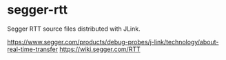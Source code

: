 # segger-rtt
Segger RTT source files distributed with JLink.

https://www.segger.com/products/debug-probes/j-link/technology/about-real-time-transfer
https://wiki.segger.com/RTT
